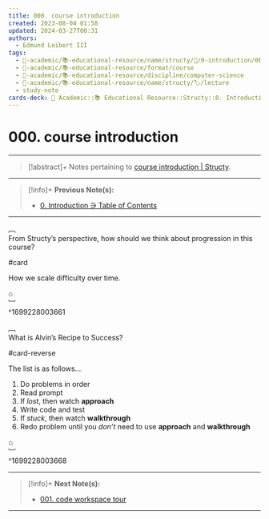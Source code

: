 ```yaml
---
title: 000. course introduction
created: 2023-08-04 01:58
updated: 2024-03-27T00:31
authors:
  - Edmund Leibert III
tags:
  - 🔴-academic/📚-educational-resource/name/structy/🔖/0-introduction/000-course-introduction
  - 🔴-academic/📚-educational-resource/format/course
  - 🔴-academic/📚-educational-resource/discipline/computer-science
  - 🔴-academic/📚-educational-resource/name/structy/🏷️/lecture
  - study-note
cards-deck: 🔴 Academic::📚 Educational Resource::Structy::0. Introduction::000. course introduction
---
```


# 000. course introduction

---

> [!abstract]+ 
> Notes pertaining to [course introduction | Structy](https://www.structy.net/problems/course-introduction).

---

> [!info]+ 
> **Previous Note(s):**
> - [0. Introduction ∋ Table of Contents](the-vault/src/🔴%20Academic/📚%20Educational%20resource/Structy/0.%20Introduction/0.%20Introduction%20∋%20Table%20of%20Contents.md)

---

﹇<br>
From Structy’s perspective, how should we think about progression in this course?

#card 

How we scale difficulty over time.

⌂
<br>﹈<br>^1699228003661

﹇<br>
What is Alvin’s Recipe to Success? 

#card-reverse 

The list is as follows…
1. Do problems in order
2. Read prompt
3. If *lost*, then watch **approach**
4. Write code and test
5. If *stuck*, then watch **walkthrough**
6. Redo problem until you *don’t* need to use **approach** and **walkthrough**

⌂
<br>﹈<br>^1699228003668

---

> [!info]+ 
> **Next Note(s):**
> - [001. code workspace tour](the-vault/src/🔴%20Academic/📚%20Educational%20resource/Structy/0.%20Introduction/001.%20code%20workspace%20tour.md)

---
